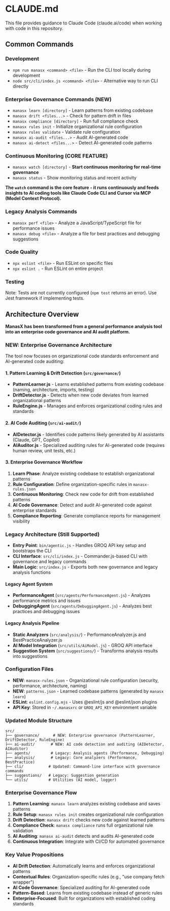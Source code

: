 # CLAUDE.md

This file provides guidance to Claude Code (claude.ai/code) when working with code in this repository.

## Common Commands

### Development
- `npm run manasx <command> <file>` - Run the CLI tool locally during development
- `node src/cli/index.js <command> <file>` - Alternative way to run CLI directly

### Enterprise Governance Commands (NEW)
- `manasx learn [directory]` - Learn patterns from existing codebase
- `manasx drift <files...>` - Check for pattern drift in files
- `manasx compliance [directory]` - Run full compliance check
- `manasx rules init` - Initialize organizational rule configuration
- `manasx rules validate` - Validate rule configuration
- `manasx ai-audit <files...>` - Audit AI-generated code
- `manasx ai-detect <files...>` - Detect AI-generated code patterns

### Continuous Monitoring (CORE FEATURE)
- `manasx watch [directory]` - **Start continuous monitoring for real-time governance**
- `manasx status` - Show monitoring status and recent activity

**The `watch` command is the core feature - it runs continuously and feeds insights to AI coding tools like Claude Code CLI and Cursor via MCP (Model Context Protocol).**

### Legacy Analysis Commands
- `manasx perf <file>` - Analyze a JavaScript/TypeScript file for performance issues
- `manasx debug <file>` - Analyze a file for best practices and debugging suggestions  

### Code Quality
- `npx eslint <file>` - Run ESLint on specific files
- `npx eslint .` - Run ESLint on entire project

### Testing
Note: Tests are not currently configured (`npm test` returns an error). Use Jest framework if implementing tests.

## Architecture Overview

**ManasX has been transformed from a general performance analysis tool into an enterprise code governance and AI audit platform.**

### NEW: Enterprise Governance Architecture
The tool now focuses on organizational code standards enforcement and AI-generated code auditing:

#### 1. Pattern Learning & Drift Detection (`src/governance/`)
- **PatternLearner.js** - Learns established patterns from existing codebase (naming, architecture, imports, testing)
- **DriftDetector.js** - Detects when new code deviates from learned organizational patterns
- **RuleEngine.js** - Manages and enforces organizational coding rules and standards

#### 2. AI Code Auditing (`src/ai-audit/`)
- **AIDetector.js** - Identifies code patterns likely generated by AI assistants (Claude, GPT, Copilot)
- **AIAuditor.js** - Specialized auditing rules for AI-generated code (requires human review, unit tests, etc.)

#### 3. Enterprise Governance Workflow
1. **Learn Phase**: Analyze existing codebase to establish organizational patterns
2. **Rule Configuration**: Define organization-specific rules in `manasx-rules.json`
3. **Continuous Monitoring**: Check new code for drift from established patterns
4. **AI Code Governance**: Detect and audit AI-generated code against enterprise standards
5. **Compliance Reporting**: Generate compliance reports for management visibility

### Legacy Architecture (Still Supported)
- **Entry Point**: `bin/agentic.js` - Handles GROQ API key setup and bootstraps the CLI
- **CLI Interface**: `src/cli/index.js` - Commander.js-based CLI with governance and legacy commands
- **Main Logic**: `src/index.js` - Exports both new governance and legacy analysis functions

#### Legacy Agent System
- **PerformanceAgent** (`src/agents/PerformanceAgent.js`) - Analyzes performance metrics and issues
- **DebuggingAgent** (`src/agents/DebuggingAgent.js`) - Analyzes best practices and debugging issues

#### Legacy Analysis Pipeline
- **Static Analyzers** (`src/analysis/`) - PerformanceAnalyzer.js and BestPracticeAnalyzer.js
- **AI Model Integration** (`src/utils/AiModel.js`) - GROQ API interface
- **Suggestion System** (`src/suggestions/`) - Transforms analysis results into suggestions

### Configuration Files
- **NEW**: `manasx-rules.json` - Organizational rule configuration (security, performance, architecture, naming)
- **NEW**: `patterns.json` - Learned codebase patterns (generated by `manasx learn`)
- **ESLint**: `eslint.config.mjs` - Uses @eslint/js and @eslint/json plugins
- **API Key**: Stored in `~/.manasxrc` or `GROQ_API_KEY` environment variable

### Updated Module Structure
```
src/
├── governance/      # NEW: Enterprise governance (PatternLearner, DriftDetector, RuleEngine)
├── ai-audit/       # NEW: AI code detection and auditing (AIDetector, AIAuditor)
├── agents/         # Legacy: Analysis agents (Performance, Debugging)
├── analysis/       # Legacy: Core analyzers (Performance, BestPractice)
├── cli/           # Updated: Command-line interface with governance commands
├── suggestions/   # Legacy: Suggestion generation
└── utils/         # Utilities (AI model, logger)
```

### Enterprise Governance Flow
1. **Pattern Learning**: `manasx learn` analyzes existing codebase and saves patterns
2. **Rule Setup**: `manasx rules init` creates organizational rule configuration
3. **Drift Detection**: `manasx drift` checks new code against learned patterns
4. **Compliance Check**: `manasx compliance` runs full organizational rule validation
5. **AI Auditing**: `manasx ai-audit` detects and audits AI-generated code
6. **Continuous Integration**: Integrate with CI/CD for automated governance

### Key Value Propositions
- **AI Drift Detection**: Automatically learns and enforces organizational patterns
- **Contextual Rules**: Organization-specific rules (e.g., "use company fetch wrapper")
- **AI Code Governance**: Specialized auditing for AI-generated code
- **Pattern-Based**: Learns from existing codebase instead of generic rules
- **Enterprise-Focused**: Built for organizations with established coding standards